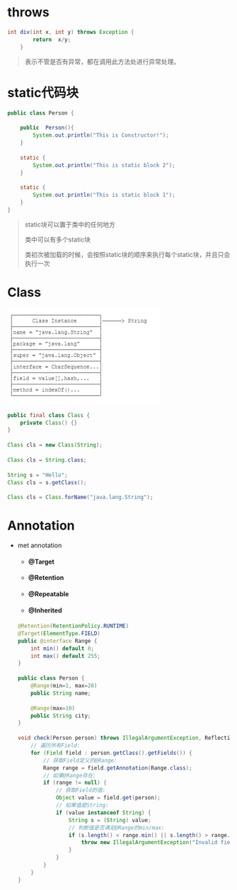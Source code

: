 # throws

```java
int div(int x, int y) throws Exception {
        return  x/y;
    }
```

>  表示不管是否有异常，都在调用此方法处进行异常处理。

# static代码块

```java
public class Person {

    public  Person(){
        System.out.println("This is Constructor!");
    }

    static {
        System.out.println("This is static block 2");
    }

    static {
        System.out.println("This is static block 1");
    }
}
```

> static块可以置于类中的任何地方
>
> 类中可以有多个static块
>
> 类初次被加载的时候，会按照static块的顺序来执行每个static块，并且只会执行一次

# Class

![image-20200814154815498](java.assets/image-20200814154815498.png)

```java
public final class Class {
    private Class() {}
}

Class cls = new Class(String);

Class cls = String.class;

String s = "Hello";
Class cls = s.getClass();

Class cls = Class.forName("java.lang.String");
```

# Annotation

- met annotation

  - #### @Target

  - #### @Retention

  - #### @Repeatable

  - #### @Inherited

  ```java
  @Retention(RetentionPolicy.RUNTIME)
  @Target(ElementType.FIELD)
  public @interface Range {
      int min() default 0;
      int max() default 255;
  }
  
  public class Person {
      @Range(min=1, max=20)
      public String name;
  
      @Range(max=10)
      public String city;
  }
  
  void check(Person person) throws IllegalArgumentException, ReflectiveOperationException {
      // 遍历所有Field:
      for (Field field : person.getClass().getFields()) {
          // 获取Field定义的@Range:
          Range range = field.getAnnotation(Range.class);
          // 如果@Range存在:
          if (range != null) {
              // 获取Field的值:
              Object value = field.get(person);
              // 如果值是String:
              if (value instanceof String) {
                  String s = (String) value;
                  // 判断值是否满足@Range的min/max:
                  if (s.length() < range.min() || s.length() > range.max()) {
                      throw new IllegalArgumentException("Invalid field: " + field.getName());
                  }
              }
          }
      }
  }
  ```

  